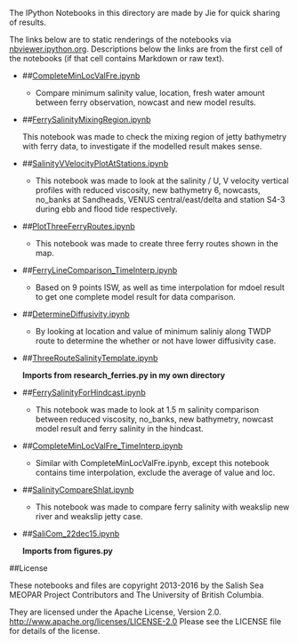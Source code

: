 The IPython Notebooks in this directory are made by Jie for
quick sharing of results.

The links below are to static renderings of the notebooks via
[nbviewer.ipython.org](http://nbviewer.ipython.org/).
Descriptions below the links are from the first cell of the notebooks
(if that cell contains Markdown or raw text).

* ##[CompleteMinLocValFre.ipynb](http://nbviewer.ipython.org/urls/bitbucket.org/salishsea/analysis-jie/raw/tip/jie/salinity_comparison/CompleteMinLocValFre.ipynb)  
    
    * Compare minimum salinity value, location, fresh water amount between ferry observation, nowcast and new model results.  

* ##[FerrySalinityMixingRegion.ipynb](http://nbviewer.ipython.org/urls/bitbucket.org/salishsea/analysis-jie/raw/tip/jie/salinity_comparison/FerrySalinityMixingRegion.ipynb)  
    
    This notebook was made to check the mixing region of jetty bathymetry with ferry data, to investigate if the modelled result makes sense.  

* ##[SalinityVVelocityPlotAtStations.ipynb](http://nbviewer.ipython.org/urls/bitbucket.org/salishsea/analysis-jie/raw/tip/jie/salinity_comparison/SalinityVVelocityPlotAtStations.ipynb)  
    
    * This notebook was made to look at the salinity / U, V velocity vertical profiles with reduced viscosity, new bathymetry 6, nowcasts, no_banks at Sandheads, VENUS central/east/delta and station S4-3 during ebb and flood tide respectively.  

* ##[PlotThreeFerryRoutes.ipynb](http://nbviewer.ipython.org/urls/bitbucket.org/salishsea/analysis-jie/raw/tip/jie/salinity_comparison/PlotThreeFerryRoutes.ipynb)  
    
    * This notebook was made to create three ferry routes shown in the map.   

* ##[FerryLineComparison_TimeInterp.ipynb](http://nbviewer.ipython.org/urls/bitbucket.org/salishsea/analysis-jie/raw/tip/jie/salinity_comparison/FerryLineComparison_TimeInterp.ipynb)  
    
    * Based on 9 points ISW, as well as time interpolation for mdoel result to get one complete model result for data comparison.  

* ##[DetermineDiffusivity.ipynb](http://nbviewer.ipython.org/urls/bitbucket.org/salishsea/analysis-jie/raw/tip/jie/salinity_comparison/DetermineDiffusivity.ipynb)  
    
    * By looking at location and value of minimum saliniy along TWDP route to determine the whether or not have lower diffusivity case.  

* ##[ThreeRouteSalinityTemplate.ipynb](http://nbviewer.ipython.org/urls/bitbucket.org/salishsea/analysis-jie/raw/tip/jie/salinity_comparison/ThreeRouteSalinityTemplate.ipynb)  
    
    **Imports from research_ferries.py in my own directory**  

* ##[FerrySalinityForHindcast.ipynb](http://nbviewer.ipython.org/urls/bitbucket.org/salishsea/analysis-jie/raw/tip/jie/salinity_comparison/FerrySalinityForHindcast.ipynb)  
    
    * This notebook was made to look at 1.5 m salinity comparison between reduced viscosity, no_banks, new bathymetry, nowcast model result and ferry salinity in the hindcast.  

* ##[CompleteMinLocValFre_TimeInterp.ipynb](http://nbviewer.ipython.org/urls/bitbucket.org/salishsea/analysis-jie/raw/tip/jie/salinity_comparison/CompleteMinLocValFre_TimeInterp.ipynb)  
    
    * Similar with CompleteMinLocValFre.ipynb, except this notebook contains time interpolation, exclude the average of value and loc.  

* ##[SalinityCompareShlat.ipynb](http://nbviewer.ipython.org/urls/bitbucket.org/salishsea/analysis-jie/raw/tip/jie/salinity_comparison/SalinityCompareShlat.ipynb)  
    
    * This notebook was made to compare ferry salinity with weakslip new river and weakslip jetty case.  

* ##[SaliCom_22dec15.ipynb](http://nbviewer.ipython.org/urls/bitbucket.org/salishsea/analysis-jie/raw/tip/jie/salinity_comparison/SaliCom_22dec15.ipynb)  
    
    **Imports from figures.py**  


##License

These notebooks and files are copyright 2013-2016
by the Salish Sea MEOPAR Project Contributors
and The University of British Columbia.

They are licensed under the Apache License, Version 2.0.
http://www.apache.org/licenses/LICENSE-2.0
Please see the LICENSE file for details of the license.
